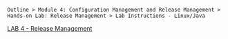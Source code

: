 `Outline > Module 4: Configuration Management and Release Management > Hands-on Lab: Release Management > Lab Instructions - Linux/Java`

 [LAB 4 - Release Management](docs/Lab4-Linux_Java/edX-DEV212x-Lab4-Linux_Java.md)


